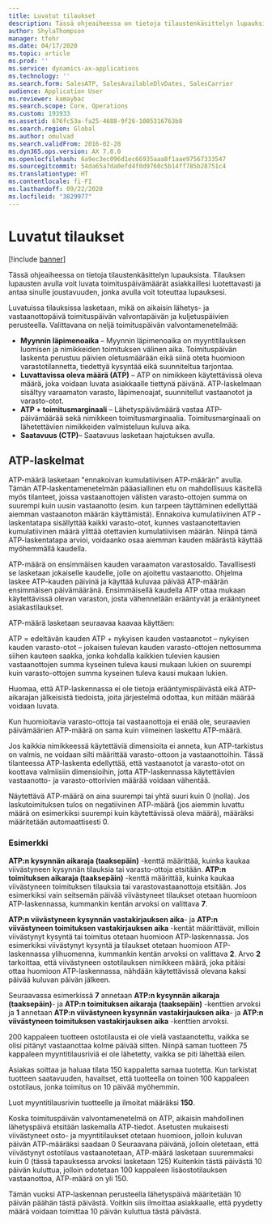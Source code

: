 ```yaml
---
title: Luvatut tilaukset
description: Tässä ohjeaiheessa on tietoja tilaustenkäsittelyn lupauksista. Tilauksen lupausten avulla voit luvata toimituspäivämäärät asiakkaillesi luotettavasti ja antaa sinulle joustavuuden, jonka avulla voit toteuttaa lupauksesi.
author: ShylaThompson
manager: tfehr
ms.date: 04/17/2020
ms.topic: article
ms.prod: ''
ms.service: dynamics-ax-applications
ms.technology: ''
ms.search.form: SalesATP, SalesAvailableDlvDates, SalesCarrier
audience: Application User
ms.reviewer: kamaybac
ms.search.scope: Core, Operations
ms.custom: 193933
ms.assetid: 676fc53a-fa25-4688-9f26-1005316763b8
ms.search.region: Global
ms.author: omulvad
ms.search.validFrom: 2016-02-28
ms.dyn365.ops.version: AX 7.0.0
ms.openlocfilehash: 6a9ec3ec096d1ec66935aaa8f1aae97567333547
ms.sourcegitcommit: 54da65a7da0efd4f0d9760c5b14ff785b28751c4
ms.translationtype: HT
ms.contentlocale: fi-FI
ms.lasthandoff: 09/22/2020
ms.locfileid: "3829977"
---
```

# <a name="order-promising"></a>Luvatut tilaukset

[!include [banner](../includes/banner.md)]

Tässä ohjeaiheessa on tietoja tilaustenkäsittelyn lupauksista. Tilauksen lupausten avulla voit luvata toimituspäivämäärät asiakkaillesi luotettavasti ja antaa sinulle joustavuuden, jonka avulla voit toteuttaa lupauksesi.

Luvatuissa tilauksissa lasketaan, mikä on aikaisin lähetys- ja vastaanottopäivä toimituspäivän valvontapäivän ja kuljetuspäivien perusteella. Valittavana on neljä toimituspäivän valvontamenetelmää:

-   **Myynnin läpimenoaika** – Myynnin läpimenoaika on myyntitilauksen luomisen ja nimikkeiden toimituksen välinen aika. Toimituspäivän laskenta perustuu päivien oletusmäärään eikä siinä oteta huomioon varastotilannetta, tiedettyä kysyntää eikä suunniteltua tarjontaa.
-   **Luvattavissa oleva määrä (ATP)** – ATP on nimikkeen käytettävissä oleva määrä, joka voidaan luvata asiakkaalle tiettynä päivänä. ATP-laskelmaan sisältyy varaamaton varasto, läpimenoajat, suunnitellut vastaanotot ja varasto-otot.
-   **ATP + toimitusmarginaali** – Lähetyspäivämäärä vastaa ATP-päivämäärää sekä nimikkeen toimitusmarginaalia. Toimitusmarginaali on lähetettävien nimikkeiden valmisteluun kuluva aika.
-   **Saatavuus (CTP)**– Saatavuus lasketaan hajotuksen avulla.

## <a name="atp-calculations"></a>ATP-laskelmat
ATP-määrä lasketaan "ennakoivan kumulatiivisen ATP-määrän" avulla. Tämän ATP-laskentamenetelmän pääasiallinen etu on mahdollisuus käsitellä myös tilanteet, joissa vastaanottojen välisten varasto-ottojen summa on suurempi kuin uusin vastaanotto (esim. kun tarpeen täyttäminen edellyttää aiemman vastaanoton määrän käyttämistä). Ennakoiva kumulatiivinen ATP -laskentatapa sisällyttää kaikki varasto-otot, kunnes vastaanotettavien kumulatiivinen määrä ylittää otettavien kumulatiivisen määrän. Niinpä tämä ATP-laskentatapa arvioi, voidaanko osaa aiemman kauden määrästä käyttää myöhemmällä kaudella.  

ATP-määrä on ensimmäisen kauden varaamaton varastosaldo. Tavallisesti se lasketaan jokaiselle kaudelle, jolle on ajoitettu vastaanotto. Ohjelma laskee ATP-kauden päivinä ja käyttää kuluvaa päivää ATP-määrän ensimmäisen päivämääränä. Ensimmäisellä kaudella ATP ottaa mukaan käytettävissä olevan varaston, josta vähennetään erääntyvät ja erääntyneet asiakastilaukset.  

ATP-määrä lasketaan seuraavaa kaavaa käyttäen:  

ATP = edeltävän kauden ATP + nykyisen kauden vastaanotot – nykyisen kauden varasto-otot – jokaisen tulevan kauden varasto-ottojen nettosumma siihen kauteen saakka, jonka kohdalla kaikkien tulevien kausien vastaanottojen summa kyseinen tuleva kausi mukaan lukien on suurempi kuin varasto-ottojen summa kyseinen tuleva kausi mukaan lukien.  

Huomaa, että ATP-laskennassa ei ole tietoja erääntymispäivästä eikä ATP-aikarajan jälkeisistä tiedoista, joita järjestelmä odottaa, kun mitään määrää voidaan luvata.

Kun huomioitavia varasto-ottoja tai vastaanottoja ei enää ole, seuraavien päivämäärien ATP-määrä on sama kuin viimeinen laskettu ATP-määrä.  

Jos kaikkia nimikkeessä käytettäviä dimensioita ei anneta, kun ATP-tarkistus on valmis, ne voidaan silti määrittää varasto-ottoon ja vastaanottoihin. Tässä tilanteessa ATP-laskenta edellyttää, että vastaanotot ja varasto-otot on koottava valmiisiin dimensioihin, jotta ATP-laskennassa käytettävien vastaanotto- ja varasto-ottorivien määrää voidaan vähentää.  

Näytettävä ATP-määrä on aina suurempi tai yhtä suuri kuin 0 (nolla). Jos laskutoimituksen tulos on negatiivinen ATP-määrä (jos aiemmin luvattu määrä on esimerkiksi suurempi kuin käytettävissä oleva määrä), määräksi määritetään automaattisesti 0.

### <a name="example"></a>Esimerkki

**ATP:n kysynnän aikaraja (taaksepäin)** -kenttä määrittää, kuinka kaukaa viivästyneen kysynnän tilauksia tai varasto-ottoja etsitään. **ATP:n toimituksen aikaraja (taaksepäin)** -kenttä määrittää, kuinka kaukaa viivästyneen toimituksen tilauksia tai varastovastaanottoja etsitään. Jos esimerkiksi vain seitsemän päivää viivästyneet tilaukset otetaan huomioon ATP-laskennassa, kummankin kentän arvoksi on valittava **7**.  

**ATP:n viivästyneen kysynnän vastakirjauksen aika**- ja **ATP:n viivästyneen toimituksen vastakirjauksen aika** -kentät määrittävät, milloin viivästynyt kysyntä tai toimitus otetaan huomioon ATP-laskennassa. Jos esimerkiksi viivästynyt kysyntä ja tilaukset otetaan huomioon ATP-laskennassa ylihuomenna, kummankin kentän arvoksi on valittava **2**. Arvo **2** tarkoittaa, että viivästyneen ostotilauksen nimikkeen määrä, joka pitäisi ottaa huomioon ATP-laskennassa, nähdään käytettävissä olevana kaksi päivää kuluvan päivän jälkeen.  

Seuraavassa esimerkissä **7** annetaan **ATP:n kysynnän aikaraja (taaksepäin)**- ja **ATP:n toimituksen aikaraja (taaksepäin)** -kenttien arvoksi ja **1** annetaan **ATP:n viivästyneen kysynnän vastakirjauksen aika**- ja **ATP:n viivästyneen toimituksen vastakirjauksen aika** -kenttien arvoksi.  

200 kappaleen tuotteen ostotilausta ei ole vielä vastaanotettu, vaikka se olisi pitänyt vastaanottaa kolme päivää sitten. Niinpä saman tuotteen 75 kappaleen myyntitilausriviä ei ole lähetetty, vaikka se piti lähettää eilen.  

Asiakas soittaa ja haluaa tilata 150 kappaletta samaa tuotetta. Kun tarkistat tuotteen saatavuuden, havaitset, että tuotteella on toinen 100 kappaleen ostotilaus, jonka toimitus on 10 päivää myöhemmin.  

Luot myyntitilausrivin tuotteelle ja ilmoitat määräksi **150**.  

Koska toimituspäivän valvontamenetelmä on ATP, aikaisin mahdollinen lähetyspäivä etsitään laskemalla ATP-tiedot. Asetusten mukaisesti viivästyneet osto- ja myyntitilaukset otetaan huomioon, jolloin kuluvan päivän ATP-määräksi saadaan 0 Seuraavana päivänä, jolloin oletetaan, että viivästynyt ostotilaus vastaanotetaan, ATP-määrä lasketaan suuremmaksi kuin 0 (tässä tapauksessa arvoksi lasketaan 125) Kuitenkin tästä päivästä 10 päivän kuluttua, jolloin odotetaan 100 kappaleen lisäostotilauksen vastaanottoa, ATP-määrä on yli 150.  

Tämän vuoksi ATP-laskennan perusteella lähetyspäivä määritetään 10 päivän päähän tästä päivästä. Voitkin siis ilmoittaa asiakkaalle, että pyydetty määrä voidaan toimittaa 10 päivän kuluttua tästä päivästä.



